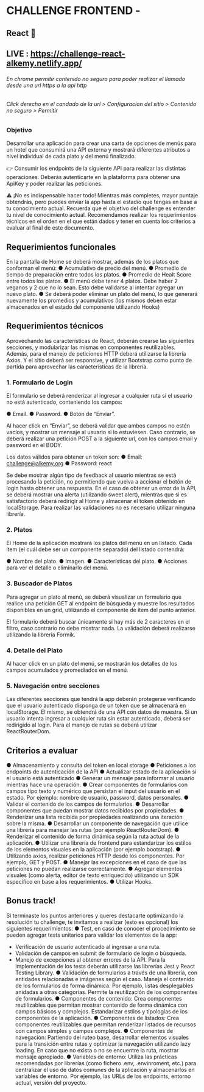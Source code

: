 # CHALLENGE FRONTEND -

## React 🚀

## LIVE : https://challenge-react-alkemy.netlify.app/

###### En chrome permitir contenido no seguro para poder realizar el llamado desde una url https a la api http

###### Click derecho en el candado de la url > Configuracion del sitio > Contenido no seguro > Permitir

### Objetivo

Desarrollar una aplicación para crear una carta de opciones de menús para un hotel que consumirá una
API externa y mostrará diferentes atributos a nivel individual de cada plato y del menú finalizado.

👉 Consumir los endpoints de la siguiente API para realizar las distintas operaciones. Deberás
autenticarte en la plataforma para obtener una ApiKey y poder realizar las peticiones.

⚠ ¡No es indispensable hacer todo!
Mientras más completes, mayor puntaje obtendrás, pero puedes enviar la app hasta el estadío que
tengas en base a tu conocimiento actual. Recuerda que el objetivo del challenge es entender tu nivel
de conocimiento actual. Recomendamos realizar los requerimientos técnicos en el orden en el que
están dados y tener en cuenta los criterios a evaluar al final de este documento.

## Requerimientos funcionales

En la pantalla de Home se deberá mostrar, además de los platos que conforman el menú:
● Acumulativo de precio del menú.
● Promedio de tiempo de preparación entre todos los platos.
● Promedio de Healt Score entre todos los platos.
● El menú debe tener 4 platos. Debe haber 2 veganos y 2 que no lo sean. Esto debe
validarse al intentar agregar un nuevo plato.
● Se deberá poder eliminar un plato del menú, lo que generará nuevamente los promedios
y acumulativos (los mismos deben estar almacenados en el estado del componente
utilizando Hooks)

## Requerimientos técnicos

Aprovechando las características de React, deberán crearse las siguientes secciones, y modularizar
las mismas en componentes reutilizables.
Además, para el manejo de peticiones HTTP deberá utilizarse la librería Axios. Y el sitio deberá ser
responsive, y utilizar Bootstrap como punto de partida para aprovechar las características de la
librería.

### 1. Formulario de Login

El formulario se deberá renderizar al ingresar a cualquier ruta si el usuario no está autenticado,
conteniendo los campos:

● Email.
● Password.
● Botón de “Enviar”.

Al hacer click en “Enviar”, se deberá validar que ambos campos no estén vacíos, y mostrar un mensaje
al usuario si lo estuviesen. Caso contrario, se deberá realizar una petición POST a la siguiente url, con
los campos email y password en el BODY.

Los datos válidos para obtener un token son:
● Email: challenge@alkemy.org
● Password: react

Se debe mostrar algún tipo de feedback al usuario mientras se está procesando la petición, no
permitiendo que vuelva a accionar el botón de login hasta obtener una respuesta.
En el caso de obtener un error de la API, se deberá mostrar una alerta (utilizando sweet alert), mientras
que si es satisfactorio deberá redirigir al Home y almacenar el token obtenido en localStorage. Para
realizar las validaciones no es necesario utilizar ninguna librería.

### 2. Platos

El Home de la aplicación mostrará los platos del menú en un listado. Cada ítem (el cuál debe ser un
componente separado) del listado contendrá:

● Nombre del plato.
● Imagen.
● Características del plato.
● Acciones para ver el detalle o eliminarlo del menú.

### 3. Buscador de Platos

Para agregar un plato al menú, se deberá visualizar un formulario que realice una petición GET al
endpoint de búsqueda y muestre los resultados disponibles en un grid, utilizando el componente de
ítem del punto anterior.

El formulario deberá buscar únicamente si hay más de 2 caracteres en el filtro, caso contrario no debe
mostrar nada. La validación deberá realizarse utilizando la librería Formik.

### 4. Detalle del Plato

Al hacer click en un plato del menú, se mostrarán los detalles de los campos acumulados y
promediados en el menú.

### 5. Navegación entre secciones

Las diferentes secciones que tendrá la app deberán protegerse verificando que el usuario autenticado
disponga de un token que se almacenará en localStorage. El mismo, se obtendrá de una API con datos
de muestra. Si un usuario intenta ingresar a cualquier ruta sin estar autenticado, deberá ser redirigido al
login. Para el manejo de rutas se deberá utilizar ReactRouterDom.

## Criterios a evaluar

● Almacenamiento y consulta del token en local storage
● Peticiones a los endpoints de autenticación de la API
● Actualizar estado de la aplicación si el usuario está autenticado
● Generar un mensaje para informar al usuario mientras hace una operación.
● Crear componentes de formularios con campos tipo texto y numérico que persistan el
input del usuario en el estado. Por ejemplo: nombre de usuario, password, datos
personales.
● Validar el contenido de los campos de formularios.
● Desarrollar componentes que puedan mostrar datos recibidos por propiedades.
● Renderizar una lista recibida por propiedades realizando una iteración sobre la misma.
● Desarrollar un componente de navegación que utilice una librería para manejar las rutas
(por ejemplo ReactRouterDom).
● Renderizar el contenido de forma dinámica según la ruta actual de la aplicación.
● Utilizar una librería de frontend para estandarizar los estilos de los elementos visuales en
la aplicación (por ejemplo bootstrap).
● Utilizando axios, realizar peticiones HTTP desde los componentes. Por ejemplo, GET y
POST.
● Manejar las excepciones en el caso de que las peticiones no puedan realizarse
correctamente.
● Agregar elementos visuales (como alerta, editor de texto enriquecido) utilizando un SDK
específico en base a los requerimientos.
● Utilizar Hooks.

## Bonus track!

Si terminaste los puntos anteriores y queres destacarte optimizando la resolución tu challenge, te
invitamos a realizar (esto es opcional) los siguientes requerimientos:
● Test, en caso de conocer el procedimiento se pueden agregar tests unitarios para validar
los elementos de la app:

-   Verificación de usuario autenticado al ingresar a una ruta.
-   Validación de campos en submit de formulario de login o búsqueda.
-   Manejo de excepciones al obtener errores de la API.
    Para la implementación de los tests deberán utilizarse las librerías Jest y React Testing
    Library.
    ● Validación de formularios a través de una librería, con entidades relacionadas e
    imágenes según el caso. Maneja el contenido de los formularios de forma dinámica. Por
    ejemplo, listas desplegables anidadas a otras categorías. Permite la reutilización de los
    componentes de formularios.
    ● Componentes de contenido: Crea componentes reutilizables que permitan mostrar
    contenido de forma dinámica con campos básicos y complejos. Estandarizar estilos y
    tipologías de los componentes de la aplicación.
    ● Componentes de listados: Crea componentes reutilizables que permitan renderizar
    listados de recursos con campos simples y campos complejos.
    ● Componentes de navegación: Partiendo del ruteo base, desarrollar elementos visuales
    para la transición entre rutas y optimizar la navegación utilizando lazy loading. En caso
    que no exista o no se encuentre la ruta, mostrar mensaje apropiado.
    ● Variables de entorno: Utiliza las prácticas recomendadas por librerías (como fichero .env,
    .envinroment, etc.) para centralizar el uso de datos comunes de la aplicación y
    almacenarlos en variables de entorno. Por ejemplo, las URLs de los endpoints, entorno
    actual, versión del proyecto.
